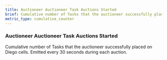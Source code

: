 ```yaml
---
title: Auctioneer Auctioneer Task Auctions Started
brief: Cumulative number of Tasks that the auctioneer successfully placed on Diego cells. Emitted every 30 seconds during each auction.
metric_type: cumulative_counter
---
```


### Auctioneer Auctioneer Task Auctions Started

Cumulative number of Tasks that the auctioneer successfully placed on Diego cells. Emitted every 30 seconds during each auction.